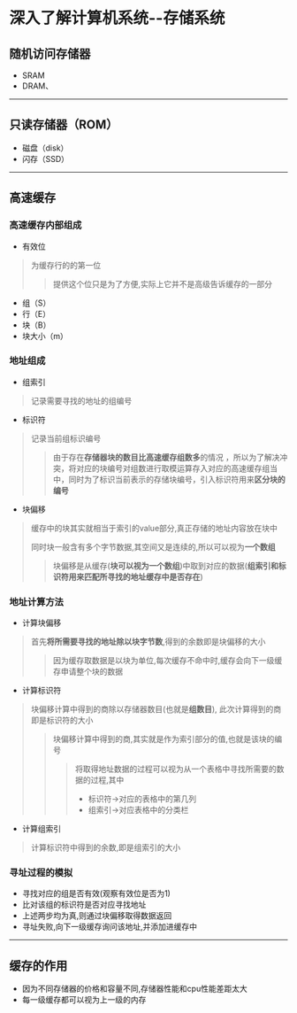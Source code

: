 # 深入了解计算机系统--存储系统

## 随机访问存储器

- SRAM
- DRAM、

---

## 只读存储器（ROM）

- 磁盘（disk）
- 闪存（SSD）

---

## 高速缓存

### 高速缓存内部组成

- 有效位

> 为缓存行的的第一位
>
> > 提供这个位只是为了方便,实际上它并不是高级告诉缓存的一部分

- 组（S）
- 行（E）
- 块（B）
- 块大小（m）

### 地址组成

- 组索引

> 记录需要寻找的地址的组编号

- 标识符

> 记录当前组标识编号
>
> > 由于存在**存储器块的数目比高速缓存组数多**的情况 ，所以为了解决冲突，将对应的块编号对组数进行取模运算存入对应的高速缓存组当中，同时为了标识当前表示的存储块编号，引入标识符用来**区分块的编号**

- 块偏移

> 缓存中的块其实就相当于索引的value部分,真正存储的地址内容放在块中
>
> 同时块一般含有多个字节数据,其空间又是连续的,所以可以视为**一个数组**
>
> > 块偏移是从缓存(**块可以视为一个数组**)中取到对应的数据(**组索引和标识符用来匹配所寻找的地址缓存中是否存在**)



### 地址计算方法

- 计算块偏移

> 首先**将所需要寻找的地址除以块字节数**,得到的余数即是块偏移的大小
>
> > 因为缓存取数据是以块为单位,每次缓存不命中时,缓存会向下一级缓存申请整个块的数据

- 计算标识符

> 块偏移计算中得到的商除以存储器数目(也就是**组数目**), 此次计算得到的商即是标识符的大小
>
> > 块偏移计算中得到的商,其实就是作为索引部分的值,也就是该块的编号
> >
> > > 将取得地址数据的过程可以视为从一个表格中寻找所需要的数据的过程,其中
> > >
> > > - 标识符->对应的表格中的第几列
> > > - 组索引->对应表格中的分类栏

- 计算组索引

> 计算标识符中得到的余数,即是组索引的大小



### 寻址过程的模拟

- 寻找对应的组是否有效(观察有效位是否为1)
- 比对该组的标识符是否对应寻找地址
- 上述两步均为真,则通过块偏移取得数据返回
- 寻址失败,向下一级缓存询问该地址,并添加进缓存中

---

## 缓存的作用

- 因为不同存储器的价格和容量不同,存储器性能和cpu性能差距太大
- 每一级缓存都可以视为上一级的内存

  

